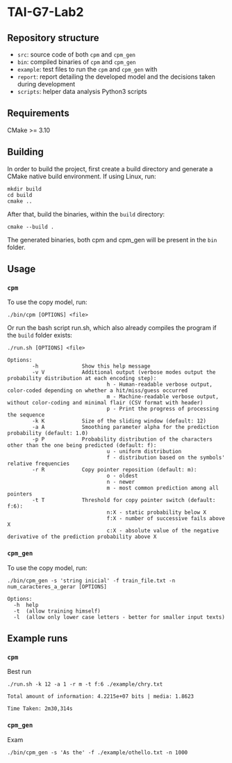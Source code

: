 # TAI-G7-Lab2

## Repository structure

- `src`: source code of both `cpm` and `cpm_gen`
- `bin`: compiled binaries of `cpm` and `cpm_gen`
- `example`: test files to run the `cpm` and `cpm_gen` with
- `report`: report detailing the developed model and the decisions taken during development
- `scripts`: helper data analysis Python3 scripts

## Requirements
CMake >= 3.10

## Building

In order to build the project, first create a build directory and generate a CMake native build environment. If using Linux, run:

```
mkdir build
cd build
cmake ..
```

After that, build the binaries, within the `build` directory:

```
cmake --build .
```

The generated binaries, both cpm and cpm_gen will be present in the `bin` folder.

## Usage

### `cpm`

To use the copy model, run:

```
./bin/cpm [OPTIONS] <file>
```

Or run the bash script run.sh, which also already compiles the program if the `build` folder exists:

```
./run.sh [OPTIONS] <file>
```

```
Options:
        -h              Show this help message
        -v V            Additional output (verbose modes output the probability distribution at each encoding step):
                                h - Human-readable verbose output, color-coded depending on whether a hit/miss/guess occurred
                                m - Machine-readable verbose output, without color-coding and minimal flair (CSV format with header)
                                p - Print the progress of processing the sequence
        -k K            Size of the sliding window (default: 12)
        -a A            Smoothing parameter alpha for the prediction probability (default: 1.0)
        -p P            Probability distribution of the characters other than the one being predicted (default: f):
                                u - uniform distribution
                                f - distribution based on the symbols' relative frequencies
        -r R            Copy pointer reposition (default: m):
                                o - oldest
                                n - newer
                                m - most common prediction among all pointers
        -t T            Threshold for copy pointer switch (default: f:6):
                                n:X - static probability below X
                                f:X - number of successive fails above X
                                c:X - absolute value of the negative derivative of the prediction probability above X
```

### `cpm_gen`

To use the copy model, run:

```
./bin/cpm_gen -s 'string inicial' -f train_file.txt -n num_caracteres_a_gerar [OPTIONS]
```
```
Options:
  -h  help
  -t  (allow training himself)
  -l  (allow only lower case letters - better for smaller input texts)
```

## Example runs

### `cpm`

Best run
```
./run.sh -k 12 -a 1 -r m -t f:6 ./example/chry.txt

Total amount of information: 4.2215e+07 bits | media: 1.8623

Time Taken: 2m30,314s
```

### `cpm_gen`

Exam
```
./bin/cpm_gen -s 'As the' -f ./example/othello.txt -n 1000 
```
